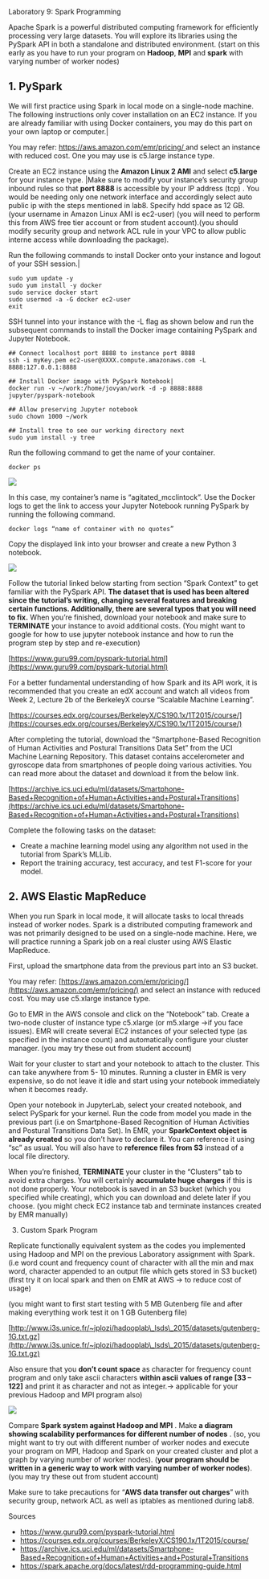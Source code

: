 Laboratory 9: Spark Programming

Apache Spark is a powerful distributed computing framework for efficiently processing very large datasets. You will explore its libraries using the PySpark API in both a standalone and distributed environment. (start on this early as you have to run your program on **Hadoop**, **MPI** and **spark** with varying number of worker nodes)

## **1. PySpark**

We will first practice using Spark in local mode on a single-node machine. The following instructions only cover installation on an EC2 instance. If you are already familiar with using Docker containers, you may do this part on your own laptop or computer.|

You may refer: [https://aws.amazon.com/emr/pricing/ ](https://aws.amazon.com/emr/pricing/)and select an instance with reduced cost. One you may use is c5.large instance type.

Create an EC2 instance using the **Amazon Linux 2 AMI** and select **c5.large** for your instance type.
|Make sure to modify your instance’s security group inbound rules so that **port 8888** is accessible by your IP address (tcp) . You would be needing only one network interface and accordingly select auto public ip with the steps mentioned in lab8. Specify hdd space as 12 GB. (your username in Amazon Linux AMI is ec2-user) (you will need to perform this from AWS free tier account or from student account).(you should modify security group and network ACL rule in your VPC to allow public interne access while downloading the package).

Run the following commands to install Docker onto your instance and logout of your SSH session.|

```
sudo yum update -y
sudo yum install -y docker
sudo service docker start
sudo usermod -a -G docker ec2-user
exit
```

SSH tunnel into your instance with the -L flag as shown below and run the subsequent commands to install the Docker image containing PySpark and Jupyter Notebook.

```
## Connect localhost port 8888 to instance port 8888
ssh -i myKey.pem ec2-user@XXXX.compute.amazonaws.com -L 8888:127.0.0.1:8888

## Install Docker image with PySpark Notebook|
docker run -v ~/work:/home/jovyan/work -d -p 8888:8888 jupyter/pyspark-notebook

## Allow preserving Jupyter notebook
sudo chown 1000 ~/work

## Install tree to see our working directory next
sudo yum install -y tree

```
Run the following command to get the name of your container.

```
docker ps
```
![](img/lab9-f20.001.png)

In this case, my container’s name is “agitated\_mcclintock”. Use the Docker logs to get the link to access your Jupyter Notebook running PySpark by running the following command.

```
docker logs “name of container with no quotes”
```

Copy the displayed link into your browser and create a new Python 3 notebook.

![](img/lab9-f20.002.png)

Follow the tutorial linked below starting from section “Spark Context” to get familiar with the PySpark API. **The dataset that is used has been altered since the tutorial’s writing, changing several features and breaking certain functions. Additionally, there are several typos that you will need to fix.** When you’re finished, download your notebook and make sure to **TERMINATE** your instance to avoid additional costs. (You might want to google for how to use jupyter notebook instance and how to run the program step by step and re-execution)

[https://www.guru99.com/pyspark-tutorial.html](https://www.guru99.com/pyspark-tutorial.html)

For a better fundamental understanding of how Spark and its API work, it is recommended that you create an edX account and watch all videos from Week 2, Lecture 2b of the BerkeleyX course “Scalable Machine Learning”.

[https://courses.edx.org/courses/BerkeleyX/CS190.1x/1T2015/course/](https://courses.edx.org/courses/BerkeleyX/CS190.1x/1T2015/course/)

After completing the tutorial, download the “Smartphone-Based Recognition of Human Activities and Postural Transitions Data Set” from the UCI Machine Learning Repository. This dataset contains accelerometer and gyroscope data from smartphones of people doing various activities. You can read more about the dataset and download it from the below link.

[https://archive.ics.uci.edu/ml/datasets/Smartphone-Based+Recognition+of+Human+Activities+and+Postural+Transitions](https://archive.ics.uci.edu/ml/datasets/Smartphone-Based+Recognition+of+Human+Activities+and+Postural+Transitions)

Complete the following tasks on the dataset:

- Create a machine learning model using any algorithm not used in the tutorial from Spark’s MLLib.
- Report the training accuracy, test accuracy, and test F1-score for your model.

## **2. AWS Elastic MapReduce**

When you run Spark in local mode, it will allocate tasks to local threads instead of worker nodes. Spark is a distributed computing framework and was not primarily designed to be used on a single-node machine. Here, we will practice running a Spark job on a real cluster using AWS Elastic MapReduce.

First, upload the smartphone data from the previous part into an S3 bucket.

You may refer: [https://aws.amazon.com/emr/pricing/](https://aws.amazon.com/emr/pricing/) and select an instance with reduced cost. You may use c5.xlarge instance type.

Go to EMR in the AWS console and click on the “Notebook” tab. Create a two-node cluster of instance type c5.xlarge (or m5.xlarge ->if you face issues). EMR will create several EC2 instances of your selected type (as specified in the instance count) and automatically configure your cluster manager. (you may try these out from student account)

Wait for your cluster to start and your notebook to attach to the cluster. This can take anywhere from 5- 10 minutes. Running a cluster in EMR is very expensive, so do not leave it idle and start using your notebook immediately when it becomes ready.

Open your notebook in JupyterLab, select your created notebook, and select PySpark for your kernel. Run the code from model you made in the previous part (i.e on Smartphone-Based Recognition of Human Activities and Postural Transitions Data Set). In EMR, your **SparkContext object is already created** so you don’t have to declare it. You can reference it using “sc” as usual. You will also have to **reference files from S3** instead of a local file directory.

When you’re finished, **TERMINATE** your cluster in the “Clusters” tab to avoid extra charges. You will certainly **accumulate huge charges** if this is not done properly. Your notebook is saved in an S3 bucket (which you specified while creating), which you can download and delete later if you choose. (you might check EC2 instance tab and terminate instances created by EMR manually)

3. Custom Spark Program

Replicate functionally equivalent system as the codes you implemented using Hadoop and MPI on the previous Laboratory assignment with Spark. (i.e word count and frequency count of character with all the min and max word, character appended to an output file which gets stored in S3 bucket) (first try it on local spark and then on EMR at AWS -> to reduce cost of usage)

(you might want to first start testing with 5 MB Gutenberg file and after making everything work test it on 1 GB Gutenberg file)

[http://www.i3s.unice.fr/~jplozi/hadooplab\_lsds\_2015/datasets/gutenberg-1G.txt.gz](http://www.i3s.unice.fr/~jplozi/hadooplab\_lsds\_2015/datasets/gutenberg-1G.txt.gz)

Also ensure that you **don’t count space** as character for frequency count program and only take ascii characters **within ascii values of range [33 – 122]** and print it as character and not as integer.-> applicable for your previous Hadoop and MPI program also)

![](img/lab9-f20.006.png)

Compare **Spark system against Hadoop and MPI** . Make **a diagram showing scalability performances for different number of nodes** . (so, you might want to try out with different number of worker nodes and execute your program on MPI, Hadoop and Spark on your created cluster and plot a graph by varying number of worker nodes). (**your program should be written in a generic way to work with varying number of worker nodes**). (you may try these out from student account)

Make sure to take precautions for “**AWS data transfer out charges**” with security group, network ACL as well as iptables as mentioned during lab8.

Sources

* https://www.guru99.com/pyspark-tutorial.html 
* https://courses.edx.org/courses/BerkeleyX/CS190.1x/1T2015/course/ 
* https://archive.ics.uci.edu/ml/datasets/Smartphone-Based+Recognition+of+Human+Activities+and+Postural+Transitions 
* https://spark.apache.org/docs/latest/rdd-programming-guide.html
